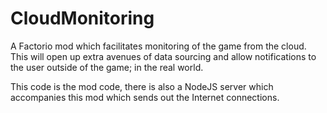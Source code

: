 # CloudMonitoring
A Factorio mod which facilitates monitoring of the game from the cloud. This will open up extra avenues of data sourcing and allow notifications to the user outside of the game; in the real world.

This code is the mod code, there is also a NodeJS server which accompanies this mod which sends out the Internet connections.

